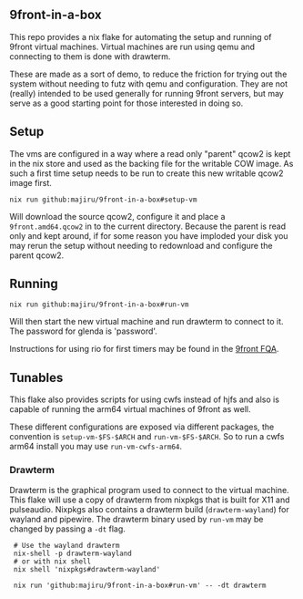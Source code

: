 ## 9front-in-a-box

This repo provides a nix flake for automating the setup
and running of 9front virtual machines. Virtual machines
are run using qemu and connecting to them is done with
drawterm.

These are made as a sort of demo, to reduce the friction
for trying out the system without needing to futz with
qemu and configuration. They are not (really) intended
to be used generally for running 9front servers, but
may serve as a good starting point for those interested
in doing so.

## Setup

The vms are configured in a way where a read only "parent"
qcow2 is kept in the nix store and used as the backing file
for the writable COW image. As such a first time setup needs
to be run to create this new writable qcow2 image first.

```
nix run github:majiru/9front-in-a-box#setup-vm
```

Will download the source qcow2, configure it and place a
`9front.amd64.qcow2` in to the current directory. Because
the parent is read only and kept around, if for some reason
you have imploded your disk you may rerun the setup without
needing to redownload and configure the parent qcow2.

## Running

```
nix run github:majiru/9front-in-a-box#run-vm
```

Will then start the new virtual machine and run drawterm
to connect to it. The password for glenda is 'password'.

Instructions for using rio for first timers may be found in the
[9front FQA](http://fqa.9front.org/fqa8.html). 

## Tunables

This flake also provides scripts for using cwfs instead of hjfs and
also is capable of running the arm64 virtual machines of 9front as well.

These different configurations are exposed via different packages, the convention
is `setup-vm-$FS-$ARCH`  and `run-vm-$FS-$ARCH`. So to run a cwfs arm64 install you
may use `run-vm-cwfs-arm64`.


### Drawterm

Drawterm is the graphical program used to connect to the virtual machine.
This flake will use a copy of drawterm from nixpkgs that is built for
X11 and pulseaudio. Nixpkgs also contains a drawterm build (`drawterm-wayland`) for wayland
and pipewire. The drawterm binary used by `run-vm` may be changed by passing a `-dt` flag.

```
 # Use the wayland drawterm
 nix-shell -p drawterm-wayland
 # or with nix shell
 nix shell 'nixpkgs#drawterm-wayland'

 nix run 'github:majiru/9front-in-a-box#run-vm' -- -dt drawterm
```
